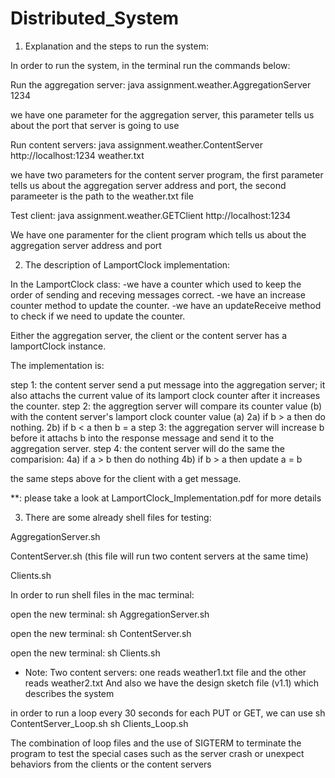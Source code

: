 # Distributed_System
1) Explanation and the steps to run the system:

In order to run the system, in the terminal run the commands below:

Run the aggregation server: java assignment.weather.AggregationServer 1234

we have one parameter for the aggregation server, this parameter tells us about the port that server is going to use

Run content servers: java assignment.weather.ContentServer http://localhost:1234 weather.txt

we have two parameters for the content server program, the first parameter tells us about the aggregation server address and port, 
the second parameeter is the path to the weather.txt file 

Test client: java assignment.weather.GETClient http://localhost:1234 

We have one paramenter for the client program which tells us about the aggregation server address and port 

2) The description of LamportClock implementation:

In the LamportClock class: 
-we have a counter which used to keep the order of sending and receving messages correct.
-we have an increase counter method to update the counter.
-we have an updateReceive method to check if we need to update the counter.

Either the aggregation server, the client or the content server has a lamportClock instance.

The implementation is:

step 1: the content server send a put message into the aggregation server; it also attachs the current value of its  lamport clock counter after it increases the counter.
step 2: the aggregtion server will compare its counter value (b) with the content server's lamport clock counter value (a)
	2a) if b > a then do nothing.
	2b) if b < a then b = a
step 3: the aggregation server will increase b before it attachs b into the response message and send it to the aggregation server.
step 4: the content server will do the same the comparision:
	4a) if a > b then do nothing
	4b) if b > a then update a = b

the same steps above for the client with a get message.

**: please take a look at LamportClock_Implementation.pdf for more details


3) There are some already shell files for testing:
   
AggregationServer.sh

ContentServer.sh (this file will run two content servers at the same time)

Clients.sh


In order to run shell files in the mac terminal:



open the new terminal: sh AggregationServer.sh

open the new terminal: sh ContentServer.sh


open the new terminal: sh Clients.sh


* Note:
Two content servers: one reads weather1.txt file and the other reads weather2.txt
And also we have the design sketch file (v1.1) which describes the system

in order to run a loop every 30 seconds for each PUT or GET, we can use 
sh ContentServer_Loop.sh
sh Clients_Loop.sh

The combination of loop files and the use of SIGTERM to terminate the program to test the special cases such as the server crash or unexpect behaviors from the clients or the content servers





